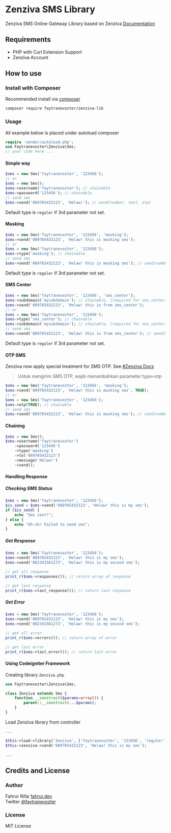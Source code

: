 # Zenziva SMS Library
Zenziva SMS Online Gateway Library based on Zenziva [Documentation](https://www.zenziva.id/dokumentasi/)


## Requirements

- PHP with Curl Extension Support
- Zenziva Account

## How to use
### Install with Composer
Recommended install via [composer](http://getcomposer.org)
```bash
composer require faytranevozter/zenziva-lib
```

### Usage
All example below is placed under autoload composer
```php
require 'vendor/autoload.php';
use Faytranevozter\Zenziva\Sms;
// your code here ...
```

#### Simple way
```php
$sms = new Sms('faytranevozter', '123456');
// or
$sms = new Sms();
$sms->username('faytranevozter'); // chainable
$sms->password('123456'); // chainable
// send sms
$sms->send('089765432123', 'Helaw!'); // send(number, text, otp)
```
Default type is `reguler` if 3rd parameter not set.

#### Masking
```php
$sms = new Sms('faytranevozter', '123456', 'masking');
$sms->send('089765432123', 'Helaw! this is masking sms');
// or
$sms = new Sms('faytranevozter', '123456');
$sms->type('masking'); // chainable
// send sms
$sms->send('089765432123', 'Helaw! this is masking sms'); // send(number, text, otp)
```
Default type is `reguler` if 3rd parameter not set.

#### SMS Center
```php
$sms = new Sms('faytranevozter', '123456', 'sms_center');
$sms->subdomain('mysubdomain'); // chainable, [required for sms_center]
$sms->send('089765432123', 'Helaw! this is from sms_center');
// or
$sms = new Sms('faytranevozter', '123456');
$sms->type('sms_center'); // chainable
$sms->subdomain('mysubdomain'); // chainable, [required for sms_center]
// send sms
$sms->send('089765432123', 'Helaw! this is from sms_center'); // send(number, text, otp)
```
Default type is `reguler` if 3rd parameter not set.

#### OTP SMS
Zenziva now apply special treatment for SMS OTP. See [#Zenziva Docs](https://www.zenziva.id/dokumentasi/#1487744370576-71f03366-9c88)
> Untuk mengirim SMS OTP, wajib menambahkan parameter type=otp
```php
$sms = new Sms('faytranevozter', '123456', 'masking');
$sms->send('089765432123', 'Helaw! this is masking sms', TRUE);
// or
$sms = new Sms('faytranevozter', '123456');
$sms->otp(TRUE); // chainable
// send sms
$sms->send('089765432123', 'Helaw! this is masking sms'); // send(number, text, otp)
```

#### Chaining
```php
$sms = new Sms();
$sms->username('faytranevozter')
    ->password('123456')
    ->type('masking')
    ->to('089765432123')
    ->message('Helaw!')
    ->send();
```

#### Handling Response
##### Checking SMS Status
```php
$sms = new Sms('faytranevozter', '123456');
$is_send = $sms->send('089765432123', 'Helaw! this is my sms');
if ($is_send) {
    echo "Sms sent!";
} else {
    echo "Uh-oh! Failed to send sms";
}
```
##### Get Response
```php
$sms = new Sms('faytranevozter', '123456');
$sms->send('089765432123', 'Helaw! this is my sms');
$sms->send('082341561273', 'Helaw! this is my second sms');

// get all response
print_r($sms->responses()); // return array of response

// get last response
print_r($sms->last_response()); // return last response

```
##### Get Error
```php
$sms = new Sms('faytranevozter', '123456');
$sms->send('089765432123', 'Helaw! this is my sms');
$sms->send('082341561273', 'Helaw! this is my second sms');

// get all error
print_r($sms->errors()); // return array of error

// get last error
print_r($sms->last_error()); // return last error

```

#### Using Codeigniter Framework
Creating library `Zenziva.php`
```php
use Faytranevozter\Zenziva\Sms;

class Zenziva extends Sms {
    function __construct($params=array()) {
        parent::__construct(...$params);
    }
}
```
Load Zenziva library from controller
```php
...

$this->load->library('Zenziva', ['faytranevozter', '123456', 'reguler']);
$this->zenziva->send('089765432123', 'Helaw! this is my sms');

...
```

## Credits and License
### Author
Fahrur Rifai [fahrur.dev](https://www.fahrur.dev)  
Twitter [@faytranevozter](https://twitter.com/faytranevozter)

### License
MIT License
